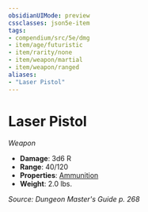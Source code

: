 ```yaml
---
obsidianUIMode: preview
cssclasses: json5e-item
tags:
- compendium/src/5e/dmg
- item/age/futuristic
- item/rarity/none
- item/weapon/martial
- item/weapon/ranged
aliases: 
- "Laser Pistol"
---
```

# Laser Pistol
*Weapon*  

- **Damage**: 3d6 R
- **Range**: 40/120
- **Properties**: [Ammunition](Mechanics/Rules/item-properties.md#Ammunition)
- **Weight**: 2.0 lbs.

*Source: Dungeon Master's Guide p. 268*